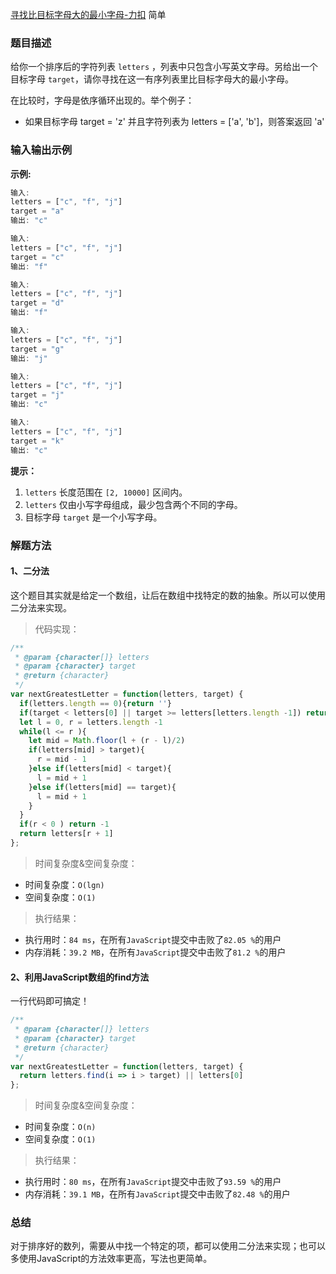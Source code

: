 
[寻找比目标字母大的最小字母-力扣](https://leetcode-cn.com/problems/find-smallest-letter-greater-than-target/description/)
<span>简单</span>

### 题目描述
给你一个排序后的字符列表 `letters` ，列表中只包含小写英文字母。另给出一个目标字母 `target`，请你寻找在这一有序列表里比目标字母大的最小字母。

在比较时，字母是依序循环出现的。举个例子：

- 如果目标字母 target = 'z' 并且字符列表为 letters = ['a', 'b']，则答案返回 'a'

### 输入输出示例
**示例:**
```js
输入:
letters = ["c", "f", "j"]
target = "a"
输出: "c"

输入:
letters = ["c", "f", "j"]
target = "c"
输出: "f"

输入:
letters = ["c", "f", "j"]
target = "d"
输出: "f"

输入:
letters = ["c", "f", "j"]
target = "g"
输出: "j"

输入:
letters = ["c", "f", "j"]
target = "j"
输出: "c"

输入:
letters = ["c", "f", "j"]
target = "k"
输出: "c"
```

**提示：**
1. `letters` 长度范围在 `[2, 10000]` 区间内。
2. `letters` 仅由小写字母组成，最少包含两个不同的字母。
3. 目标字母 `target` 是一个小写字母。

### 解题方法

#### 1、二分法

这个题目其实就是给定一个数组，让后在数组中找特定的数的抽象。所以可以使用二分法来实现。

> 代码实现：

```js
/**
 * @param {character[]} letters
 * @param {character} target
 * @return {character}
 */
var nextGreatestLetter = function(letters, target) {
  if(letters.length == 0){return ''}
  if(target < letters[0] || target >= letters[letters.length -1]) return letters[0]
  let l = 0, r = letters.length -1
  while(l <= r ){
    let mid = Math.floor(l + (r - l)/2)
    if(letters[mid] > target){ 
      r = mid - 1
    }else if(letters[mid] < target){
      l = mid + 1
    }else if(letters[mid] == target){
      l = mid + 1
    }
  }
  if(r < 0 ) return -1
  return letters[r + 1]
};

```

> 时间复杂度&空间复杂度：
- 时间复杂度：`O(lgn)`
- 空间复杂度：`O(1)`

> 执行结果：

- 执行用时：`84 ms`，在所有`JavaScript`提交中击败了`82.05 %`的用户
- 内存消耗：`39.2 MB`，在所有`JavaScript`提交中击败了`81.2 %`的用户

#### 2、利用JavaScript数组的find方法

一行代码即可搞定！

```js
/**
 * @param {character[]} letters
 * @param {character} target
 * @return {character}
 */
var nextGreatestLetter = function(letters, target) {
  return letters.find(i => i > target) || letters[0]
};

```

> 时间复杂度&空间复杂度：
- 时间复杂度：`O(n)`
- 空间复杂度：`O(1)`

> 执行结果：

- 执行用时：`80 ms`，在所有`JavaScript`提交中击败了`93.59 %`的用户
- 内存消耗：`39.1 MB`，在所有`JavaScript`提交中击败了`82.48 %`的用户

### 总结

对于排序好的数列，需要从中找一个特定的项，都可以使用二分法来实现；也可以多使用JavaScript的方法效率更高，写法也更简单。
